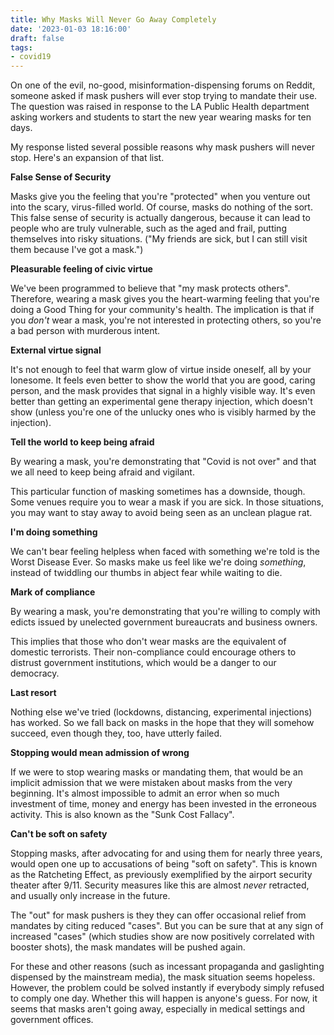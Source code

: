 ```yaml
---
title: Why Masks Will Never Go Away Completely
date: '2023-01-03 18:16:00'
draft: false
tags:
- covid19
---
```


On one of the evil, no-good, misinformation-dispensing forums on Reddit,
someone asked if mask pushers will ever stop trying to mandate their
use.  The question was raised in response to the LA Public Health department
asking workers and students to start the new year wearing masks for ten days.
<!--more-->

My response listed several possible reasons why mask pushers will never
stop.  Here's an expansion of that list.

**False Sense of Security**

Masks give you the feeling that you're "protected" when you venture out into the scary,
virus-filled world.  Of course, masks do nothing of the sort.  This false sense
of security is actually dangerous, because it can lead to people who are truly
vulnerable, such as the aged and frail, putting themselves into risky situations.
("My friends are sick, but I can still visit them because I've got a mask.")

**Pleasurable feeling of civic virtue**

We've been programmed to believe that "my mask protects others".  Therefore,
wearing a mask gives you the heart-warming feeling that you're doing a Good Thing
for your community's health.  The implication
is that if you *don't* wear a mask, you're not interested in protecting others,
so you're a bad person with murderous intent.

**External virtue signal**

It's not enough to feel that warm glow of virtue inside oneself, all
by your lonesome.  It feels even better to show the world that you are
good, caring person, and the mask provides that signal in a highly
visible way.  It's even better than getting an experimental gene
therapy injection, which doesn't show (unless you're one of the
unlucky ones who is visibly harmed by the injection).

**Tell the world to keep being afraid**

By wearing a mask, you're demonstrating that "Covid is not over" and that we all
need to keep being afraid and vigilant.

This particular function of masking sometimes has a downside, though.
Some venues require you to wear a mask if you are sick.  In those
situations, you may want to stay away to avoid being seen as an unclean
plague rat.

**I'm doing something**

We can't bear feeling helpless when faced with something we're told is
the Worst Disease Ever.  So masks make us feel like we're doing
*something*, instead of twiddling our thumbs in abject fear while
waiting to die.

**Mark of compliance**

By wearing a mask, you're demonstrating that you're willing to comply
with edicts issued by unelected government bureaucrats and business
owners.

This implies that those who don't wear masks are the
equivalent of domestic terrorists.  Their non-compliance could
encourage others to distrust government institutions, which would be a
danger to our democracy.

**Last resort**

Nothing else we've tried (lockdowns, distancing, experimental injections)
has worked.  So we fall back on masks in the hope that they will somehow
succeed, even though they, too, have utterly failed.

**Stopping would mean admission of wrong**

If we were to stop wearing masks or mandating them, that would be an implicit
admission that we were mistaken about masks from the very beginning.
It's almost impossible to admit an error when so much investment of time,
money and energy has been invested in the erroneous activity.  This is also known
as the "Sunk Cost Fallacy".

**Can't be soft on safety**

Stopping masks, after advocating for and using them for nearly three years, would
open one up to accusations of being "soft on safety".  This is known as
the Ratcheting Effect, as previously exemplified by the airport security
theater after 9/11.  Security measures like this are almost *never* retracted,
and usually only increase in the future.

The "out" for mask pushers is they they can offer occasional relief
from mandates by citing reduced "cases".  But you can be sure that at
any sign of increased "cases" (which studies show are now positively
correlated with booster shots), the mask mandates will be pushed
again.

For these and other reasons (such as incessant propaganda and gaslighting
dispensed by the mainstream media), the mask situation seems hopeless.
However, the problem could be solved instantly if everybody simply
refused to comply one day.  Whether this will happen is anyone's guess.
For now, it seems that masks aren't going away, especially in medical
settings and government offices.
